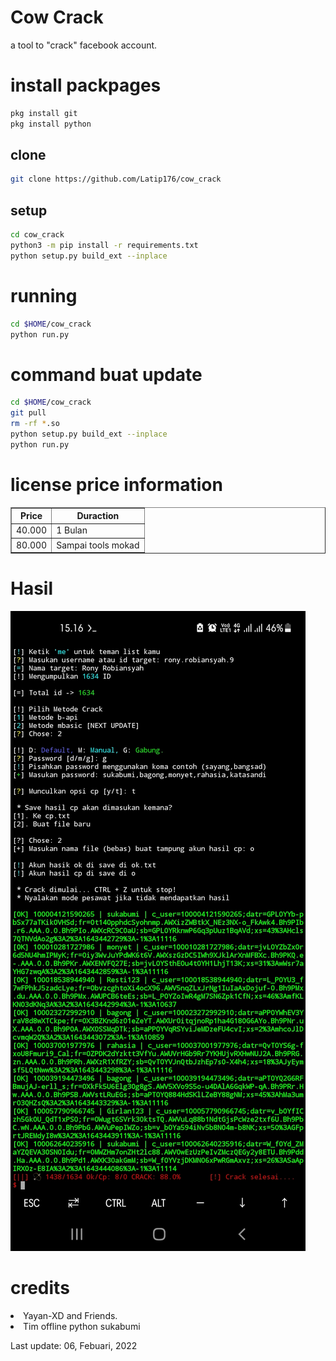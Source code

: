 # Cow Crack
a tool to "crack" facebook account.
# install packpages
```BASH
pkg install git
pkg install python
```
## clone
```BASH
git clone https://github.com/Latip176/cow_crack
```
## setup
```BASH
cd cow_crack
python3 -m pip install -r requirements.txt
python setup.py build_ext --inplace
```
# running
```BASH
cd $HOME/cow_crack
python run.py
```
# command buat update
```BASH
cd $HOME/cow_crack
git pull
rm -rf *.so
python setup.py build_ext --inplace
python run.py
```
# license price information
<table border="1">
<tr>
<th>Price</th>
<th>Duraction</th>
</tr>
<tr>
<td>40.000</td>
<td>1 Bulan</td>
</tr>
<tr>
<td>80.000</td>
<td>Sampai tools mokad</td>
</tr>
</table>
<h1>Hasil</h1>
<img src="img/Screenshot_20220129-151655_Termux.jpg">
<h1>credits</h1>
<li>Yayan-XD and Friends. </li>
<li>Tim offline python sukabumi</li>
<p>Last update: 06, Febuari, 2022</p>

